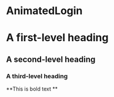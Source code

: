 # AnimatedLogin
# A first-level heading
## A second-level heading
### A third-level heading
**This is bold text **
